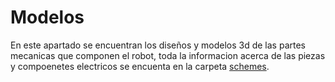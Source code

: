 Modelos 
===
En este apartado se encuentran los diseños y modelos 3d de las partes mecanicas que componen el robot, toda la informacion acerca de las piezas y compoenetes electricos se encuenta en la carpeta [schemes](/schemes/README.md).

